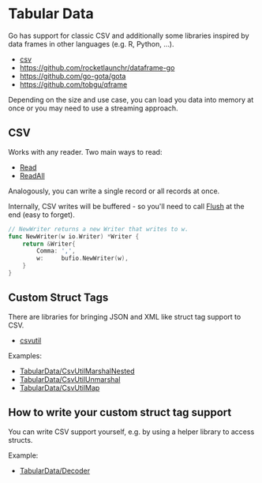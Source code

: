 # Tabular Data

Go has support for classic CSV and additionally some libraries inspired by data
frames in other languages (e.g. R, Python, ...).

* [csv](https://pkg.go.dev/encoding/csv)
* https://github.com/rocketlaunchr/dataframe-go
* https://github.com/go-gota/gota
* https://github.com/tobgu/qframe

Depending on the size and use case, you can load you data into memory at once or
you may need to use a streaming approach.

## CSV

Works with any reader. Two main ways to read:

* [Read](https://pkg.go.dev/encoding/csv#Reader.Read)
* [ReadAll](https://pkg.go.dev/encoding/csv#Reader.ReadAll)

Analogously, you can write a single record or all records at once.

Internally, CSV writes will be buffered - so you'll need to call
[Flush](https://pkg.go.dev/encoding/csv#Writer.Flush) at the end (easy to
forget).

```go
// NewWriter returns a new Writer that writes to w.
func NewWriter(w io.Writer) *Writer {
	return &Writer{
		Comma: ',',
		w:     bufio.NewWriter(w),
	}
}

```

## Custom Struct Tags

There are libraries for bringing JSON and XML like struct tag support to CSV.

* [csvutil](https://nicedoc.io/jszwec/csvutil)

Examples:

* [TabularData/CsvUtilMarshalNested](TabularData/CsvUtilMarshalNested/main.go)
* [TabularData/CsvUtilUnmarshal](TabularData/CsvUtilUnmarshal/main.go)
* [TabularData/CsvUtilMap](TabularData/CsvUtilMap/main.go)


## How to write your custom struct tag support

You can write CSV support yourself, e.g. by using a helper library to access
structs.

Example:

* [TabularData/Decoder](TabularData/Decoder/main.go)